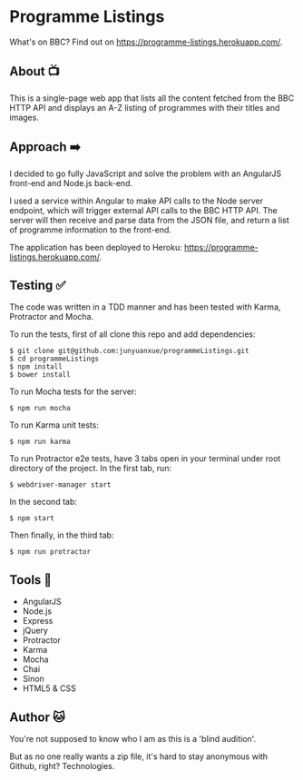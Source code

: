 # Programme Listings

What's on BBC? Find out on https://programme-listings.herokuapp.com/.

## About :tv:

This is a single-page web app that lists all the content fetched from the BBC HTTP API and displays an A-Z listing of programmes with their titles and images.

## Approach :arrow_right:

I decided to go fully JavaScript and solve the problem with an AngularJS front-end and Node.js back-end.

I used a service within Angular to make API calls to the Node server endpoint, which will trigger external API calls to the BBC HTTP API. The server will then receive and parse data from the JSON file, and return a list of programme information to the front-end.

The application has been deployed to Heroku: https://programme-listings.herokuapp.com/.


## Testing :white_check_mark:

The code was written in a TDD manner and has been tested with Karma, Protractor and Mocha.

To run the tests, first of all clone this repo and add dependencies:
```
$ git clone git@github.com:junyuanxue/programmeListings.git
$ cd programmeListings
$ npm install
$ bower install

```

To run Mocha tests for the server:
```
$ npm run mocha
```

To run Karma unit tests:
```
$ npm run karma
```

To run Protractor e2e tests, have 3 tabs open in your terminal under root directory of the project. In the first tab, run:
```
$ webdriver-manager start
```
In the second tab:
```
$ npm start
```
Then finally, in the third tab:
```
$ npm run protractor
```


## Tools :wrench:
* AngularJS
* Node.js
* Express
* jQuery
* Protractor
* Karma
* Mocha
* Chai
* Sinon
* HTML5 & CSS


## Author :cat:
You're not supposed to know who I am as this is a 'blind audition'.

But as no one really wants a zip file, it's hard to stay anonymous with Github, right? Technologies.
